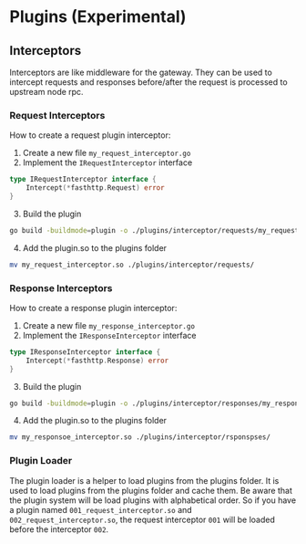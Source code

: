 # Plugins (Experimental)

## Interceptors

Interceptors are like middleware for the gateway. They can be used to intercept requests and responses before/after the request is processed to upstream node rpc.

### Request Interceptors

How to create a request plugin interceptor:

1. Create a new file `my_request_interceptor.go`
2. Implement the `IRequestInterceptor` interface
```go
type IRequestInterceptor interface {
	Intercept(*fasthttp.Request) error
}
```
3. Build the plugin
```bash
go build -buildmode=plugin -o ./plugins/interceptor/requests/my_request_interceptor.so
```
4. Add the plugin.so to the plugins folder
```bash
mv my_request_interceptor.so ./plugins/interceptor/requests/
```

### Response Interceptors

How to create a response plugin interceptor:

1. Create a new file `my_response_interceptor.go`
2. Implement the `IResponseInterceptor` interface
```go
type IResponseInterceptor interface {
	Intercept(*fasthttp.Response) error
}
```
3. Build the plugin
```bash
go build -buildmode=plugin -o ./plugins/interceptor/responses/my_response_interceptor.so
```
4. Add the plugin.so to the plugins folder
```bash
mv my_responsoe_interceptor.so ./plugins/interceptor/rsponspses/
```

### Plugin Loader

The plugin loader is a helper to load plugins from the plugins folder. It is used to load plugins from the plugins folder and cache them.
Be aware that the plugin system will be load plugins with alphabetical order. So if you have a plugin named `001_request_interceptor.so` and `002_request_interceptor.so`, the request interceptor `001` will be loaded before the interceptor `002`.
